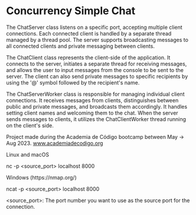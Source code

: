 # Concurrency Simple Chat

The ChatServer class listens on a specific port, accepting multiple client connections. Each connected client is handled by a separate thread managed by a thread pool. The server supports broadcasting messages to all connected clients and private messaging between clients.

The ChatClient class represents the client-side of the application. It connects to the server, initiates a separate thread for receiving messages, and allows the user to input messages from the console to be sent to the server. The client can also send private messages to specific recipients by using the '@' symbol followed by the recipient's name.

The ChatServerWorker class is responsible for managing individual client connections. It receives messages from clients, distinguishes between public and private messages, and broadcasts them accordingly. It handles setting client names and welcoming them to the chat. When the server sends messages to clients, it utilizes the ChatClientWorker thread running on the client's side.

Project made during the Academia de Código bootcamp between May -> Aug 2023. www.academiadecodigo.org
<p></p>
<p></p>
Linux and macOS

nc -p <source_port> localhost 8000
<p></p>
<p></p>
Windows (https://nmap.org/)

ncat -p <source_port> localhost 8000

<source_port>: The port number you want to use as the source port for the connection.


